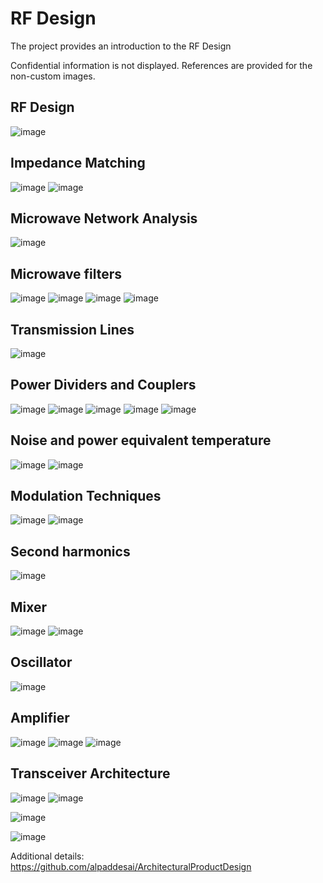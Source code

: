 # RF Design

The project provides an introduction to the RF Design 

Confidential information is not displayed. References are provided for the non-custom images. 

## RF Design 
![image](MainWindow.png)

## Impedance Matching
![image](ImpedanceMatching.jpg)
![image](ImpedanceMatching1.jpg)

## Microwave Network Analysis
![image](MicrowaveNetworkAnalysis.jpg)

## Microwave filters
![image](Slide3.JPG)
![image](Slide4.JPG)
![image](Slide5.JPG)
![image](Slide2.JPG)

## Transmission Lines
![image](Tlines.jpg)

## Power Dividers and Couplers
![image](Slide6.JPG)
![image](Slide7.JPG)
![image](Slide8.JPG)
![image](Slide9.JPG)
![image](Slide10.JPG)

## Noise and power equivalent temperature
![image](Slide11.JPG)
![image](Slide12.JPG)

## Modulation Techniques
![image](Slide13.JPG)
![image](Slide14.JPG)

## Second harmonics 
![image](Slide15.JPG)

## Mixer
![image](Slide16.JPG)
![image](Slide17.JPG)

## Oscillator
![image](Slide18.JPG)

## Amplifier
![image](Slide19.JPG)
![image](Slide20.JPG)
![image](Slide21.JPG)

## Transceiver Architecture
![image](Slide22.JPG)
![image](Slide23.JPG)

![image](EthicsandExcellence.png)

![image](USCopyrightCertificate.png)

Additional details: https://github.com/alpaddesai/ArchitecturalProductDesign
